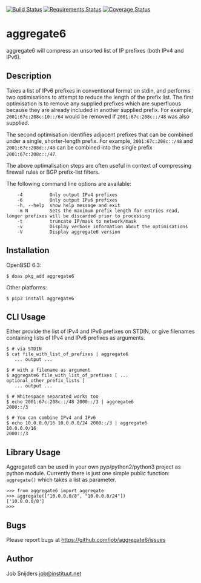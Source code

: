 [![Build Status](https://travis-ci.org/job/aggregate6.svg?branch=master)](https://travis-ci.org/job/aggregate6)
[![Requirements Status](https://requires.io/github/job/aggregate6/requirements.svg?branch=master)](https://requires.io/github/job/aggregate6/requirements/?branch=master)
[![Coverage Status](https://coveralls.io/repos/github/job/aggregate6/badge.svg?branch=master)](https://coveralls.io/github/job/aggregate6?branch=master)

aggregate6
==========

aggregate6 will compress an unsorted list of IP prefixes (both IPv4 and IPv6).

Description
-----------

Takes a list of IPv6 prefixes in conventional format on stdin, and performs two
optimisations to attempt to reduce the length of the prefix list. The first
optimisation is to remove any supplied prefixes which are superfluous because
they are already included in another supplied prefix. For example,
`2001:67c:208c:10::/64` would be removed if `2001:67c:208c::/48` was
also supplied.

The second optimisation identifies adjacent prefixes that can be combined under
a single, shorter-length prefix. For example, `2001:67c:208c::/48` and
`2001:67c:208d::/48` can be combined into the single prefix
`2001:67c:208c::/47`.

The above optimalisation steps are often useful in context of compressing firewall
rules or BGP prefix-list filters.

The following command line options are available:

```
	-4          Only output IPv4 prefixes
	-6          Only output IPv6 prefixes
	-h, --help  show help message and exit
	-m N        Sets the maximum prefix length for entries read, longer prefixes will be discarded prior to processing
	-t          truncate IP/mask to network/mask
	-v          Display verbose information about the optimisations
	-V          Display aggregate6 version
```

Installation
------------

OpenBSD 6.3:

`$ doas pkg_add aggregate6`

Other platforms:

`$ pip3 install aggregate6`

CLI Usage
---------

Either provide the list of IPv4 and IPv6 prefixes on STDIN, or give filenames
containing lists of IPv4 and IPv6 prefixes as arguments.

```
$ # via STDIN
$ cat file_with_list_of_prefixes | aggregate6
   ... output ...

$ # with a filename as argument
$ aggregate6 file_with_list_of_prefixes [ ... optional_other_prefix_lists ]
   ... output ...

$ # Whitespace separated works too
$ echo 2001:67c:208c::/48 2000::/3 | aggregate6
2000::/3

$ # You can combine IPv4 and IPv6
$ echo 10.0.0.0/16 10.0.0.0/24 2000::/3 | aggregate6
10.0.0.0/16
2000::/3
```

Library Usage
-------------

Aggregate6 can be used in your own pyp/python2/python3 project as python module.
Currently there is just one simple public function: `aggregate()` which takes a
list as parameter.

```
>>> from aggregate6 import aggregate
>>> aggregate(["10.0.0.0/8", "10.0.0.0/24"])
['10.0.0.0/8']
>>>
```

Bugs
----

Please report bugs at https://github.com/job/aggregate6/issues

Author
------

Job Snijders <job@instituut.net>
